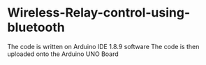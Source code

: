 # Wireless-Relay-control-using-bluetooth
The code is written on Arduino IDE 1.8.9 software
The code is then uploaded onto the Arduino UNO Board
